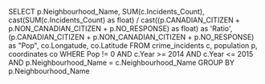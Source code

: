 SELECT p.Neighbourhood_Name, SUM(c.Incidents_Count), cast(SUM(c.Incidents_Count) as float) / cast((p.CANADIAN_CITIZEN + p.NON_CANADIAN_CITIZEN + p.NO_RESPONSE) as float) as 'Ratio', (p.CANADIAN_CITIZEN + p.NON_CANADIAN_CITIZEN + p.NO_RESPONSE) as "Pop", co.Longatude, co.Latitude
FROM crime_incidents c, population p, coordinates co
WHERE Pop != 0 AND c.Year >= 2014 AND c.Year <= 2015 AND p.Neighbourhood_Name = c.Neighbourhood_Name 
GROUP BY p.Neighbourhood_Name

